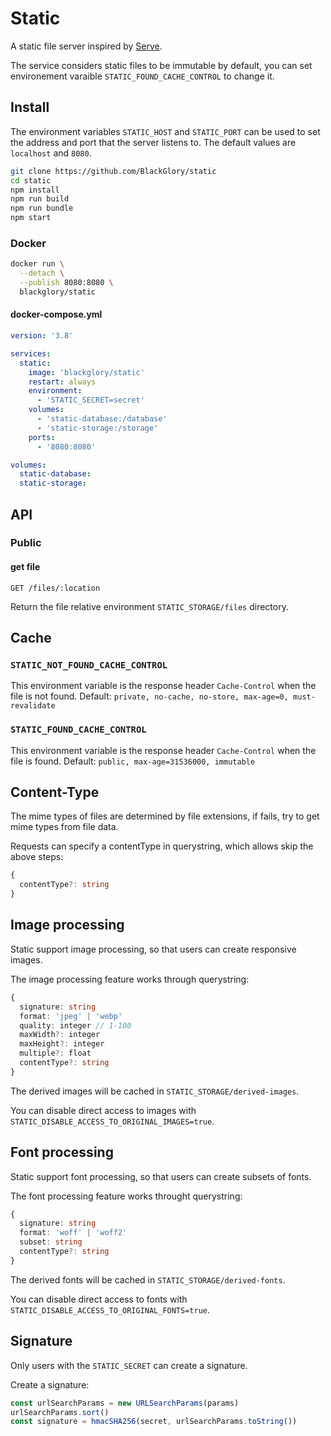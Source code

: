 # Static
A static file server inspired by [Serve].

The service considers static files to be immutable by default,
you can set environement varaible `STATIC_FOUND_CACHE_CONTROL` to change it.

[Serve]: https://github.com/vercel/serve

## Install
The environment variables `STATIC_HOST` and `STATIC_PORT` can be used to set the address and port that the server listens to.
The default values are `localhost` and `8080`.

```sh
git clone https://github.com/BlackGlory/static
cd static
npm install
npm run build
npm run bundle
npm start
```

### Docker
```sh
docker run \
  --detach \
  --publish 8080:8080 \
  blackglory/static
```

#### docker-compose.yml
```yaml
version: '3.8'

services:
  static:
    image: 'blackglory/static'
    restart: always
    environment:
      - 'STATIC_SECRET=secret'
    volumes:
      - 'static-database:/database'
      - 'static-storage:/storage'
    ports:
      - '8080:8080'

volumes:
  static-database:
  static-storage:
```

## API
### Public
#### get file
`GET /files/:location`

Return the file relative environment `STATIC_STORAGE/files` directory.

## Cache
### `STATIC_NOT_FOUND_CACHE_CONTROL`
This environment variable is the response header `Cache-Control` when the file is not found.
Default: `private, no-cache, no-store, max-age=0, must-revalidate`

### `STATIC_FOUND_CACHE_CONTROL`
This environment variable is the response header `Cache-Control` when the file is found.
Default: `public, max-age=31536000, immutable`

## Content-Type
The mime types of files are determined by file extensions,
if fails, try to get mime types from file data.

Requests can specify a contentType in querystring,
which allows skip the above steps:
```ts
{
  contentType?: string
}
```

## Image processing
Static support image processing, so that users can create responsive images.

The image processing feature works through querystring:
```ts
{
  signature: string
  format: 'jpeg' | 'webp'
  quality: integer // 1-100
  maxWidth?: integer
  maxHeight?: integer
  multiple?: float
  contentType?: string
}
```

The derived images will be cached in `STATIC_STORAGE/derived-images`.

You can disable direct access to images with `STATIC_DISABLE_ACCESS_TO_ORIGINAL_IMAGES=true`.

## Font processing
Static support font processing, so that users can create subsets of fonts.

The font processing feature works throught querystring:
```ts
{
  signature: string
  format: 'woff' | 'woff2'
  subset: string
  contentType?: string
}
```

The derived fonts will be cached in `STATIC_STORAGE/derived-fonts`.

You can disable direct access to fonts with `STATIC_DISABLE_ACCESS_TO_ORIGINAL_FONTS=true`.

## Signature
Only users with the `STATIC_SECRET` can create a signature.

Create a signature:
```ts
const urlSearchParams = new URLSearchParams(params)
urlSearchParams.sort()
const signature = hmacSHA256(secret, urlSearchParams.toString())
```
